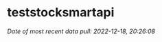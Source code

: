 
<!-- README.md is generated from README.Rmd. Please edit that file -->

# teststocksmartapi

*Date of most recent data pull: 2022-12-18, 20:26:08*
